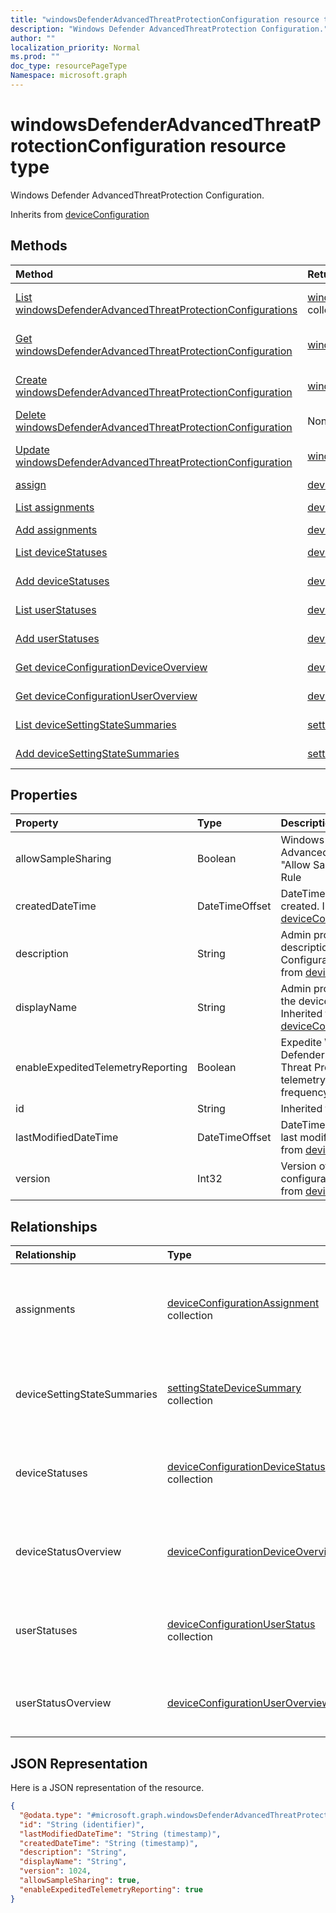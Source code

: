 ```yaml
---
title: "windowsDefenderAdvancedThreatProtectionConfiguration resource type"
description: "Windows Defender AdvancedThreatProtection Configuration."
author: ""
localization_priority: Normal
ms.prod: ""
doc_type: resourcePageType
Namespace: microsoft.graph
---
```



# windowsDefenderAdvancedThreatProtectionConfiguration resource type

Windows Defender AdvancedThreatProtection Configuration.


Inherits from [deviceConfiguration](../resources/deviceConfiguration.md)

## Methods
|Method|Return Type|Description|
|:---|:---|:---|
|[List windowsDefenderAdvancedThreatProtectionConfigurations](../api/windowsdefenderadvancedthreatprotectionconfiguration-list.md)|[windowsDefenderAdvancedThreatProtectionConfiguration](../resources/windowsDefenderAdvancedThreatProtectionConfiguration.md) collection|List properties and relationships of the [windowsDefenderAdvancedThreatProtectionConfiguration](../resources/windowsdefenderadvancedthreatprotectionconfiguration.md) objects.|
|[Get windowsDefenderAdvancedThreatProtectionConfiguration](../api/windowsdefenderadvancedthreatprotectionconfiguration-get.md)|[windowsDefenderAdvancedThreatProtectionConfiguration](../resources/windowsDefenderAdvancedThreatProtectionConfiguration.md)|Read properties and relationships of the [windowsDefenderAdvancedThreatProtectionConfiguration](../resources/windowsdefenderadvancedthreatprotectionconfiguration.md) object.|
|[Create windowsDefenderAdvancedThreatProtectionConfiguration](../api/windowsdefenderadvancedthreatprotectionconfiguration-create.md)|[windowsDefenderAdvancedThreatProtectionConfiguration](../resources/windowsDefenderAdvancedThreatProtectionConfiguration.md)|Create a new [windowsDefenderAdvancedThreatProtectionConfiguration](../resources/windowsdefenderadvancedthreatprotectionconfiguration.md) object.|
|[Delete windowsDefenderAdvancedThreatProtectionConfiguration](../api/windowsdefenderadvancedthreatprotectionconfiguration-delete.md)|None|Deletes a [windowsDefenderAdvancedThreatProtectionConfiguration](../resources/windowsdefenderadvancedthreatprotectionconfiguration.md).|
|[Update windowsDefenderAdvancedThreatProtectionConfiguration](../api/windowsdefenderadvancedthreatprotectionconfiguration-update.md)|[windowsDefenderAdvancedThreatProtectionConfiguration](../resources/windowsDefenderAdvancedThreatProtectionConfiguration.md)|Update the properties of a [windowsDefenderAdvancedThreatProtectionConfiguration](../resources/windowsdefenderadvancedthreatprotectionconfiguration.md) object.|
|[assign](../api/windowsdefenderadvancedthreatprotectionconfiguration-assign.md)|[deviceConfigurationAssignment](../resources/deviceConfigurationAssignment.md) collection||
|[List assignments](../api/windowsdefenderadvancedthreatprotectionconfiguration-list-assignments.md)|[deviceConfigurationAssignment](../resources/deviceConfigurationAssignment.md) collection|Get the deviceConfigurationAssignments from the assignments navigation property.|
|[Add assignments](../api/windowsdefenderadvancedthreatprotectionconfiguration-post-assignments.md)|[deviceConfigurationAssignment](../resources/deviceConfigurationAssignment.md)|Add assignments by posting to the assignments collection.|
|[List deviceStatuses](../api/windowsdefenderadvancedthreatprotectionconfiguration-list-devicestatuses.md)|[deviceConfigurationDeviceStatus](../resources/deviceConfigurationDeviceStatus.md) collection|Get the deviceConfigurationDeviceStatuses from the deviceStatuses navigation property.|
|[Add deviceStatuses](../api/windowsdefenderadvancedthreatprotectionconfiguration-post-devicestatuses.md)|[deviceConfigurationDeviceStatus](../resources/deviceConfigurationDeviceStatus.md)|Add deviceStatuses by posting to the deviceStatuses collection.|
|[List userStatuses](../api/windowsdefenderadvancedthreatprotectionconfiguration-list-userstatuses.md)|[deviceConfigurationUserStatus](../resources/deviceConfigurationUserStatus.md) collection|Get the deviceConfigurationUserStatuses from the userStatuses navigation property.|
|[Add userStatuses](../api/windowsdefenderadvancedthreatprotectionconfiguration-post-userstatuses.md)|[deviceConfigurationUserStatus](../resources/deviceConfigurationUserStatus.md)|Add userStatuses by posting to the userStatuses collection.|
|[Get deviceConfigurationDeviceOverview](../api/deviceconfigurationdeviceoverview-get.md)|[deviceConfigurationDeviceOverview](../resources/deviceConfigurationDeviceOverview.md)|Read properties and relationships of the [deviceConfigurationDeviceOverview](../resources/deviceconfigurationdeviceoverview.md) object.|
|[Get deviceConfigurationUserOverview](../api/deviceconfigurationuseroverview-get.md)|[deviceConfigurationUserOverview](../resources/deviceConfigurationUserOverview.md)|Read properties and relationships of the [deviceConfigurationUserOverview](../resources/deviceconfigurationuseroverview.md) object.|
|[List deviceSettingStateSummaries](../api/windowsdefenderadvancedthreatprotectionconfiguration-list-devicesettingstatesummaries.md)|[settingStateDeviceSummary](../resources/settingStateDeviceSummary.md) collection|Get the settingStateDeviceSummaries from the deviceSettingStateSummaries navigation property.|
|[Add deviceSettingStateSummaries](../api/windowsdefenderadvancedthreatprotectionconfiguration-post-devicesettingstatesummaries.md)|[settingStateDeviceSummary](../resources/settingStateDeviceSummary.md)|Add deviceSettingStateSummaries by posting to the deviceSettingStateSummaries collection.|

## Properties
|Property|Type|Description|
|:---|:---|:---|
|allowSampleSharing|Boolean|Windows Defender AdvancedThreatProtection "Allow Sample Sharing" Rule|
|createdDateTime|DateTimeOffset|DateTime the object was created. Inherited from [deviceConfiguration](../resources/deviceConfiguration.md)|
|description|String|Admin provided description of the Device Configuration. Inherited from [deviceConfiguration](../resources/deviceConfiguration.md)|
|displayName|String|Admin provided name of the device configuration. Inherited from [deviceConfiguration](../resources/deviceConfiguration.md)|
|enableExpeditedTelemetryReporting|Boolean|Expedite Windows Defender Advanced Threat Protection telemetry reporting frequency.|
|id|String| Inherited from [entity](../resources/entity.md)|
|lastModifiedDateTime|DateTimeOffset|DateTime the object was last modified. Inherited from [deviceConfiguration](../resources/deviceConfiguration.md)|
|version|Int32|Version of the device configuration. Inherited from [deviceConfiguration](../resources/deviceConfiguration.md)|

## Relationships
|Relationship|Type|Description|
|:---|:---|:---|
|assignments|[deviceConfigurationAssignment](../resources/deviceConfigurationAssignment.md) collection|The list of assignments for the device configuration profile. Inherited from [deviceConfiguration](../resources/deviceConfiguration.md)|
|deviceSettingStateSummaries|[settingStateDeviceSummary](../resources/settingStateDeviceSummary.md) collection|Device Configuration Setting State Device Summary Inherited from [deviceConfiguration](../resources/deviceConfiguration.md)|
|deviceStatuses|[deviceConfigurationDeviceStatus](../resources/deviceConfigurationDeviceStatus.md) collection|Device configuration installation status by device. Inherited from [deviceConfiguration](../resources/deviceConfiguration.md)|
|deviceStatusOverview|[deviceConfigurationDeviceOverview](../resources/deviceConfigurationDeviceOverview.md)|Device Configuration devices status overview Inherited from [deviceConfiguration](../resources/deviceConfiguration.md)|
|userStatuses|[deviceConfigurationUserStatus](../resources/deviceConfigurationUserStatus.md) collection|Device configuration installation status by user. Inherited from [deviceConfiguration](../resources/deviceConfiguration.md)|
|userStatusOverview|[deviceConfigurationUserOverview](../resources/deviceConfigurationUserOverview.md)|Device Configuration users status overview Inherited from [deviceConfiguration](../resources/deviceConfiguration.md)|

## JSON Representation
Here is a JSON representation of the resource.
<!-- {
  "blockType": "resource",
  "keyProperty": "id",
  "@odata.type": "microsoft.graph.windowsDefenderAdvancedThreatProtectionConfiguration",
  "baseType": "microsoft.graph.deviceConfiguration",
  "openType": false
}
-->
``` json
{
  "@odata.type": "#microsoft.graph.windowsDefenderAdvancedThreatProtectionConfiguration",
  "id": "String (identifier)",
  "lastModifiedDateTime": "String (timestamp)",
  "createdDateTime": "String (timestamp)",
  "description": "String",
  "displayName": "String",
  "version": 1024,
  "allowSampleSharing": true,
  "enableExpeditedTelemetryReporting": true
}
```

